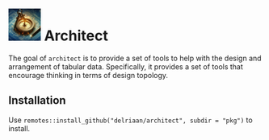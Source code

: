 # ![architect](architect_1-small.png) Architect

The goal of `architect` is to provide a set of tools to help with the design and arrangement of tabular data. Specifically, it provides a set of tools that encourage thinking in terms of design topology.

## Installation

Use `remotes::install_github("delriaan/architect", subdir = "pkg")` to install. 

